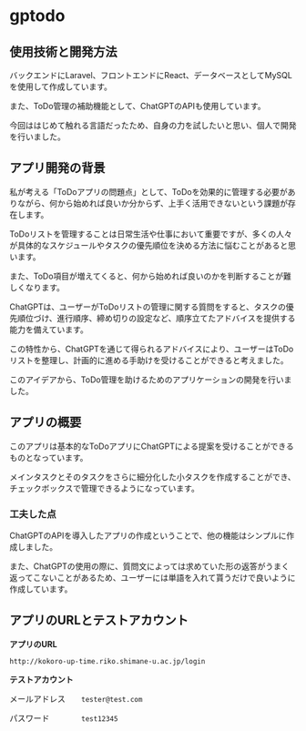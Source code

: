 
# gptodo

## 使用技術と開発方法

バックエンドにLaravel、フロントエンドにReact、データベースとしてMySQLを使用して作成しています。

また、ToDo管理の補助機能として、ChatGPTのAPIも使用しています。

今回ははじめて触れる言語だったため、自身の力を試したいと思い、個人で開発を行いました。

## アプリ開発の背景

私が考える「ToDoアプリの問題点」として、ToDoを効果的に管理する必要がありながら、何から始めれば良いか分からず、上手く活用できないという課題が存在します。
 
ToDoリストを管理することは日常生活や仕事において重要ですが、多くの人々が具体的なスケジュールやタスクの優先順位を決める方法に悩むことがあると思います。
 
また、ToDo項目が増えてくると、何から始めれば良いのかを判断することが難しくなります。
 
ChatGPTは、ユーザーがToDoリストの管理に関する質問をすると、タスクの優先順位づけ、進行順序、締め切りの設定など、順序立てたアドバイスを提供する能力を備えています。
 
この特性から、ChatGPTを通じて得られるアドバイスにより、ユーザーはToDoリストを整理し、計画的に進める手助けを受けることができると考えました。
 
このアイデアから、ToDo管理を助けるためのアプリケーションの開発を行いました。

## アプリの概要

このアプリは基本的なToDoアプリにChatGPTによる提案を受けることができるものとなっています。
 
メインタスクとそのタスクをさらに細分化した小タスクを作成することができ、チェックボックスで管理できるようになっています。

### 工夫した点

ChatGPTのAPIを導入したアプリの作成ということで、他の機能はシンプルに作成しました。
 
また、ChatGPTの使用の際に、質問文によっては求めていた形の返答がうまく返ってこないことがあるため、ユーザーには単語を入れて貰うだけで良いように作成しています。

## アプリのURLとテストアカウント

**アプリのURL**

`http://kokoro-up-time.riko.shimane-u.ac.jp/login`

**テストアカウント**

メールアドレス　　`tester@test.com`

パスワード　　　　`test12345`

